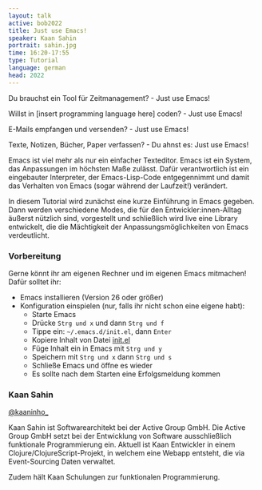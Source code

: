 ```yaml
---
layout: talk
active: bob2022
title: Just use Emacs!
speaker: Kaan Sahin
portrait: sahin.jpg
time: 16:20-17:55
type: Tutorial
language: german
head: 2022
---
```


Du brauchst ein Tool für Zeitmanagement? - Just use Emacs!

Willst in [insert programming language here] coden? - Just use Emacs!

E-Mails empfangen und versenden? - Just use Emacs!

Texte, Notizen, Bücher, Paper verfassen? - Du ahnst es: Just use
Emacs!

Emacs ist viel mehr als nur ein einfacher Texteditor. Emacs ist ein
System, das Anpassungen im höchsten Maße zulässt. Dafür verantwortlich
ist ein eingebauter Interpreter, der Emacs-Lisp-Code entgegennimmt und
damit das Verhalten von Emacs (sogar während der Laufzeit!) verändert.

In diesem Tutorial wird zunächst eine kurze Einführung in Emacs
gegeben. Dann werden verschiedene Modes, die für den
Entwickler:innen-Alltag äußerst nützlich sind, vorgestellt und
schließlich wird live eine Library entwickelt, die die Mächtigkeit der
Anpassungsmöglichkeiten von Emacs verdeutlicht.

### Vorbereitung

Gerne könnt ihr am eigenen Rechner und im eigenen Emacs mitmachen!
Dafür solltet ihr:

- Emacs installieren (Version 26 oder größer)
- Konfiguration einspielen (nur, falls ihr nicht schon eine eigene
  habt):
  - Starte Emacs
  - Drücke `Strg und x` und dann `Strg und f`
  - Tippe ein: `~/.emacs.d/init.el`, dann `Enter`
  - Kopiere Inhalt von Datei [init.el](https://github.com/kaaninho/bob2022-tutorial-just-use-emacs/blob/main/participants/init.el)
  - Füge Inhalt ein in Emacs mit `Strg und y`
  - Speichern mit `Strg und x` dann `Strg und s`
  - Schließe Emacs und öffne es wieder
  - Es sollte nach dem Starten eine Erfolgsmeldung kommen

### Kaan Sahin

[@kaaninho_](https://twitter.com/kaaninho_)

Kaan Sahin ist Softwarearchitekt bei der Active Group GmbH. Die Active
Group GmbH setzt bei der Entwicklung von Software ausschließlich
funktionale Programmierung ein. Aktuell ist Kaan Entwickler in einem
Clojure/ClojureScript-Projekt, in welchem eine Webapp entsteht, die
via Event-Sourcing Daten verwaltet.

Zudem hält Kaan Schulungen zur funktionalen Programmierung.
